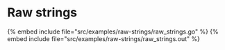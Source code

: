 # Raw strings

{% embed include file="src/examples/raw-strings/raw_strings.go" %}
{% embed include file="src/examples/raw-strings/raw_strings.out" %}



